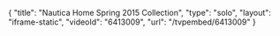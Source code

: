 {
    "title": "Nautica Home Spring 2015 Collection",
    "type": "solo",
    "layout": "iframe-static",
    "videoId": "6413009",
    "url": "\/tvpembed\/6413009"
}